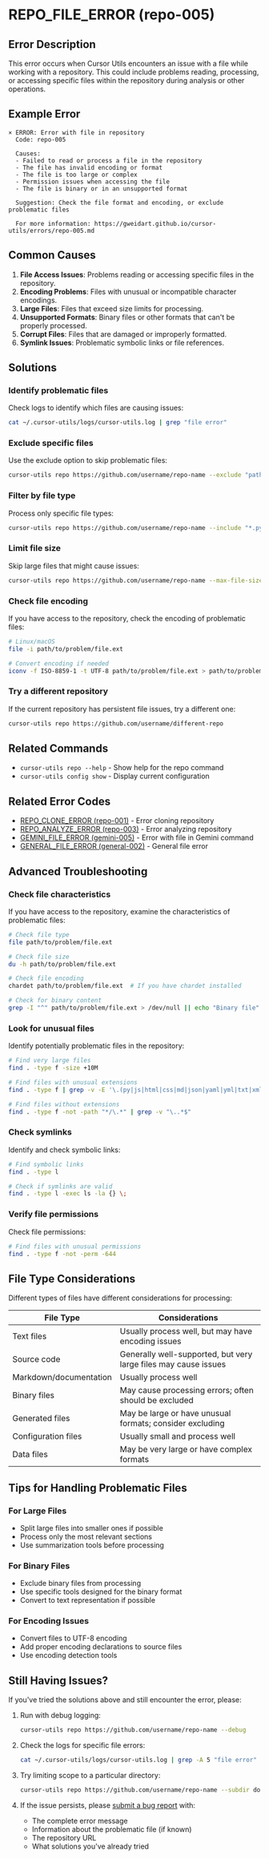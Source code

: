 # REPO_FILE_ERROR (repo-005)

## Error Description

This error occurs when Cursor Utils encounters an issue with a file while working with a repository. This could include problems reading, processing, or accessing specific files within the repository during analysis or other operations.

## Example Error

```
× ERROR: Error with file in repository
  Code: repo-005
  
  Causes:
  - Failed to read or process a file in the repository
  - The file has invalid encoding or format
  - The file is too large or complex
  - Permission issues when accessing the file
  - The file is binary or in an unsupported format
  
  Suggestion: Check the file format and encoding, or exclude problematic files
  
  For more information: https://gweidart.github.io/cursor-utils/errors/repo-005.md
```

## Common Causes

1. **File Access Issues**: Problems reading or accessing specific files in the repository.
2. **Encoding Problems**: Files with unusual or incompatible character encodings.
3. **Large Files**: Files that exceed size limits for processing.
4. **Unsupported Formats**: Binary files or other formats that can't be properly processed.
5. **Corrupt Files**: Files that are damaged or improperly formatted.
6. **Symlink Issues**: Problematic symbolic links or file references.

## Solutions

### Identify problematic files

Check logs to identify which files are causing issues:

```bash
cat ~/.cursor-utils/logs/cursor-utils.log | grep "file error"
```

### Exclude specific files

Use the exclude option to skip problematic files:

```bash
cursor-utils repo https://github.com/username/repo-name --exclude "path/to/problem/file.ext,*.bin"
```

### Filter by file type

Process only specific file types:

```bash
cursor-utils repo https://github.com/username/repo-name --include "*.py,*.js,*.md"
```

### Limit file size

Skip large files that might cause issues:

```bash
cursor-utils repo https://github.com/username/repo-name --max-file-size 1MB
```

### Check file encoding

If you have access to the repository, check the encoding of problematic files:

```bash
# Linux/macOS
file -i path/to/problem/file.ext

# Convert encoding if needed
iconv -f ISO-8859-1 -t UTF-8 path/to/problem/file.ext > path/to/problem/file.utf8.ext
```

### Try a different repository

If the current repository has persistent file issues, try a different one:

```bash
cursor-utils repo https://github.com/username/different-repo
```

## Related Commands

- `cursor-utils repo --help` - Show help for the repo command
- `cursor-utils config show` - Display current configuration

## Related Error Codes

- [REPO_CLONE_ERROR (repo-001)](repo-001.md) - Error cloning repository
- [REPO_ANALYZE_ERROR (repo-003)](repo-003.md) - Error analyzing repository
- [GEMINI_FILE_ERROR (gemini-005)](gemini-005.md) - Error with file in Gemini command
- [GENERAL_FILE_ERROR (general-002)](general-002.md) - General file error

## Advanced Troubleshooting

### Check file characteristics

If you have access to the repository, examine the characteristics of problematic files:

```bash
# Check file type
file path/to/problem/file.ext

# Check file size
du -h path/to/problem/file.ext

# Check file encoding
chardet path/to/problem/file.ext  # If you have chardet installed

# Check for binary content
grep -I "^" path/to/problem/file.ext > /dev/null || echo "Binary file"
```

### Look for unusual files

Identify potentially problematic files in the repository:

```bash
# Find very large files
find . -type f -size +10M

# Find files with unusual extensions
find . -type f | grep -v -E '\.(py|js|html|css|md|json|yaml|yml|txt|xml|csv|rst|ini|cfg|conf)$'

# Find files without extensions
find . -type f -not -path "*/\.*" | grep -v "\..*$"
```

### Check symlinks

Identify and check symbolic links:

```bash
# Find symbolic links
find . -type l

# Check if symlinks are valid
find . -type l -exec ls -la {} \;
```

### Verify file permissions

Check file permissions:

```bash
# Find files with unusual permissions
find . -type f -not -perm -644
```

## File Type Considerations

Different types of files have different considerations for processing:

| File Type | Considerations |
|-----------|----------------|
| Text files | Usually process well, but may have encoding issues |
| Source code | Generally well-supported, but very large files may cause issues |
| Markdown/documentation | Usually process well |
| Binary files | May cause processing errors; often should be excluded |
| Generated files | May be large or have unusual formats; consider excluding |
| Configuration files | Usually small and process well |
| Data files | May be very large or have complex formats |

## Tips for Handling Problematic Files

### For Large Files

- Split large files into smaller ones if possible
- Process only the most relevant sections
- Use summarization tools before processing

### For Binary Files

- Exclude binary files from processing
- Use specific tools designed for the binary format
- Convert to text representation if possible

### For Encoding Issues

- Convert files to UTF-8 encoding
- Add proper encoding declarations to source files
- Use encoding detection tools

## Still Having Issues?

If you've tried the solutions above and still encounter the error, please:

1. Run with debug logging:
   ```bash
   cursor-utils repo https://github.com/username/repo-name --debug
   ```

2. Check the logs for specific file errors:
   ```bash
   cat ~/.cursor-utils/logs/cursor-utils.log | grep -A 5 "file error"
   ```

3. Try limiting scope to a particular directory:
   ```bash
   cursor-utils repo https://github.com/username/repo-name --subdir docs/
   ```

4. If the issue persists, please [submit a bug report](https://github.com/gweidart/cursor-utils/issues) with:
   - The complete error message
   - Information about the problematic file (if known)
   - The repository URL
   - What solutions you've already tried 